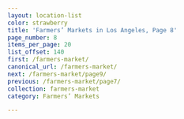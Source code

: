 ```yaml
---
layout: location-list
color: strawberry
title: 'Farmers’ Markets in Los Angeles, Page 8'
page_number: 8
items_per_page: 20
list_offset: 140
first: /farmers-market/
canonical_url: /farmers-market/
next: /farmers-market/page9/
previous: /farmers-market/page7/
collection: farmers-market
category: Farmers’ Markets

---
```

